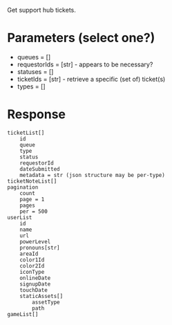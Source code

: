 Get support hub tickets.

# Parameters (select one?)
- queues = []
- requestorIds = [str] - appears to be necessary?
- statuses = []
- ticketIds = [str] - retrieve a specific (set of) ticket(s)
- types = []

# Response
```
ticketList[]
    id
    queue
    type
    status
    requestorId
    dateSubmitted
    metadata = str (json structure may be per-type)
ticketNoteList[]
pagination
    count
    page = 1
    pages
    per = 500
userList
    id
    name
    url
    powerLevel
    pronouns[str]
    areaId
    color1Id
    color2Id
    iconType
    onlineDate
    signupDate
    touchDate
    staticAssets[]
        assetType
        path
gameList[]
```